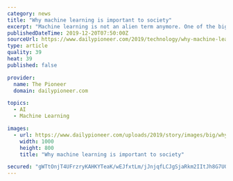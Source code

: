```yaml
---
category: news
title: "Why machine learning is important to society"
excerpt: "Machine learning is not an alien term anymore. One of the biggest boons that technology has given the world today is that of the machine learning techniques. Right from reducing human interactions to reducing the number of time/efforts consumed in doing a certain job, the list of machine learning benefits is never-ending. The fact that machine ..."
publishedDateTime: 2019-12-20T07:50:00Z
sourceUrl: https://www.dailypioneer.com/2019/technology/why-machine-learning-is-important-to-society.html
type: article
quality: 39
heat: 39
published: false

provider:
  name: The Pioneer
  domain: dailypioneer.com

topics:
  - AI
  - Machine Learning

images:
  - url: https://www.dailypioneer.com/uploads/2019/story/images/big/why-machine-learning-is-important-to-society-2019-12-20.jpg
    width: 1000
    height: 800
    title: "Why machine learning is important to society"

secured: "gWTtOnjT4UFrzryKAHKYTeaK/wEJfxtLm/jJnjqfLCJgSjaRkm2IItJh8G7U0W+OOGfmi8mS3OXWQJ2kschHfq4pQl6kJdRfX3V7jjOyuVxX3r/SBz/TEawFv04IwAMS1cu/NlaWcq2kb0yNKiky6+mbbqnrvOf6GQy8E+Tuu58UJQzhjyJCIe5JIJ6GWs67LSJN9uFJk61B41MOa1eS/JSSrQjniIyJM4z6u8Yd+0e43q4UeQf5FcOElWtA8gQH6OXUjbwpEbKUoSihmCWnOw==;mm3taCKFwPlBXZY+2mc54g=="
---
```


